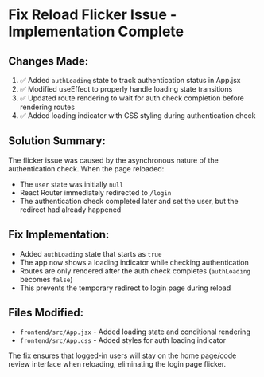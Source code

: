 # Fix Reload Flicker Issue - Implementation Complete

## Changes Made:

1. ✅ Added `authLoading` state to track authentication status in App.jsx
2. ✅ Modified useEffect to properly handle loading state transitions
3. ✅ Updated route rendering to wait for auth check completion before rendering routes
4. ✅ Added loading indicator with CSS styling during authentication check

## Solution Summary:

The flicker issue was caused by the asynchronous nature of the authentication check. When the page reloaded:

- The `user` state was initially `null`
- React Router immediately redirected to `/login`
- The authentication check completed later and set the user, but the redirect had already happened

## Fix Implementation:

- Added `authLoading` state that starts as `true`
- The app now shows a loading indicator while checking authentication
- Routes are only rendered after the auth check completes (`authLoading` becomes `false`)
- This prevents the temporary redirect to login page during reload

## Files Modified:

- `frontend/src/App.jsx` - Added loading state and conditional rendering
- `frontend/src/App.css` - Added styles for auth loading indicator

The fix ensures that logged-in users will stay on the home page/code review interface when reloading, eliminating the login page flicker.
